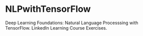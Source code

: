 # NLPwithTensorFlow
 Deep Learning Foundations: Natural Language Processsing with TensorFlow. LinkedIn Learning Course Exercises.
